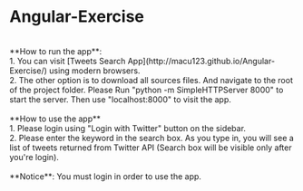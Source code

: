 # Angular-Exercise
<br>
**How to run the app**:<br>
1. You can visit [Tweets Search App](http://macu123.github.io/Angular-Exercise/) using modern browsers.<br>
2. The other option is to download all sources files. And navigate to the root of the project folder. Please Run "python -m SimpleHTTPServer 8000" to start the server. Then use "localhost:8000" to visit the app.
<br>
<br>
**How to use the app**<br>
1. Please login using "Login with Twitter" button on the sidebar.<br>
2. Please enter the keyword in the search box. As you type in, you will see a list of tweets returned from Twitter API (Search box will be visible only after you're login).
<br>
<br>
**Notice**: You must login in order to use the app.